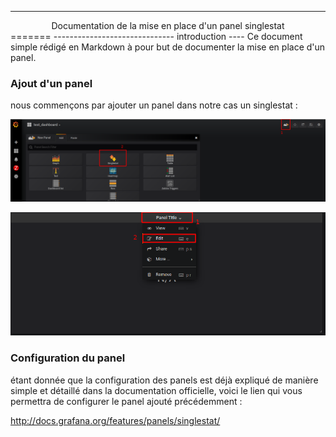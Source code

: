 --------------------------------------------------
<center>Documentation de la mise en place d'un panel singlestat</center>
=======
------------------------------
introduction
----
Ce document simple rédigé en Markdown à pour but de documenter la mise en place d'un panel.


### Ajout d'un panel
nous commençons par ajouter un panel dans notre cas un singlestat :

![ajout d'un panel étape 1](/image/creation_panel_1.png)

![ajout d'un panel étape 2](/image/creation_panel_2.png)

### Configuration du panel

étant donnée que la configuration des panels est déjà expliqué de manière simple et détaillé dans la documentation officielle, voici le lien qui vous permettra de configurer le panel ajouté précédemment :

http://docs.grafana.org/features/panels/singlestat/
